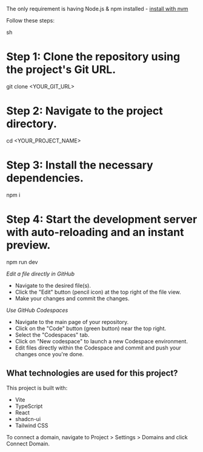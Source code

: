 The only requirement is having Node.js & npm installed - [install with nvm](https://github.com/nvm-sh/nvm#installing-and-updating)

Follow these steps:

sh
# Step 1: Clone the repository using the project's Git URL.
git clone <YOUR_GIT_URL>

# Step 2: Navigate to the project directory.
cd <YOUR_PROJECT_NAME>

# Step 3: Install the necessary dependencies.
npm i

# Step 4: Start the development server with auto-reloading and an instant preview.
npm run dev


*Edit a file directly in GitHub*

- Navigate to the desired file(s).
- Click the "Edit" button (pencil icon) at the top right of the file view.
- Make your changes and commit the changes.

*Use GitHub Codespaces*

- Navigate to the main page of your repository.
- Click on the "Code" button (green button) near the top right.
- Select the "Codespaces" tab.
- Click on "New codespace" to launch a new Codespace environment.
- Edit files directly within the Codespace and commit and push your changes once you're done.

## What technologies are used for this project?

This project is built with:

- Vite
- TypeScript
- React
- shadcn-ui
- Tailwind CSS

To connect a domain, navigate to Project > Settings > Domains and click Connect Domain.
